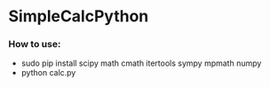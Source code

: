 # SimpleCalcPython

### How to use:
* sudo pip install scipy math cmath itertools sympy mpmath numpy
* python calc.py
